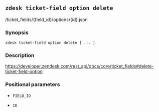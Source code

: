 ## `zdesk ticket-field option delete`

/ticket_fields/{field_id}/options/{id}.json

### Synopsis

    zdesk ticket-field option delete [ ... ]

### Description

https://developer.zendesk.com/rest_api/docs/core/ticket_fields#delete-ticket-field-option

### Positional parameters

* `FIELD_ID`

* `ID`

